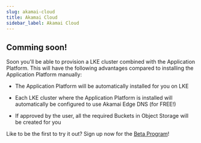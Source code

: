 ```yaml
---
slug: akamai-cloud
title: Akamai Cloud
sidebar_label: Akamai Cloud
---
```


## Comming soon!

Soon you'll be able to provision a LKE cluster combined with the Application Platform. This will have the following advantages compared to installing the Application Platform manually:

- The Application Platform will be automatically installed for you on LKE

- Each LKE cluster where the Application Platform is installed will automatically be configured to use Akamai Edge DNS (for FREE!)

- If approved by the user, all the required Buckets in Object Storage will be created for you

Like to be the first to try it out? Sign up now for the [Beta Program](https://cloud.linode.com/betas)!